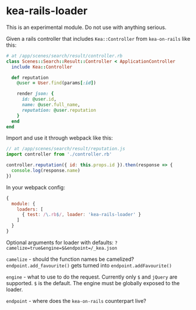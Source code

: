 # kea-rails-loader

This is an experimental module. Do not use with anything serious.

Given a rails controller that includes `Kea::Controller` from `kea-on-rails` like this:

```ruby
# at /app/scenes/search/result/controller.rb
class Scenes::Search::Result::Controller < ApplicationController
  include Kea::Controller

  def reputation
    @user = User.find(params[:id])

    render json: {
      id: @user.id,
      name: @user.full_name,
      reputation: @user.reputation
    }
  end
end
```

Import and use it through webpack like this:

```js
// at /app/scenes/search/result/reputation.js
import controller from './controller.rb'

controller.reputation({ id: this.props.id }).then(response => {
  console.log(response.name)
})
```

In your webpack config:

```js
{
  module: {
    loaders: [
      { test: /\.rb$/, loader: 'kea-rails-loader' }
    ]
  }
}
```

Optional arguments for loader with defaults: `?camelize=true&engine=$&endpoint=/_kea.json`

`camelize` - should the function names be camelized? `endpoint.add_favourite()` gets turned into `endpoint.addFavourite()`

`engine` - what to use to do the request. Currently only `$` and `jQuery` are supported. `$` is the default. The engine must be globally exposed to the loader.

`endpoint` - where does the `kea-on-rails` counterpart live?
